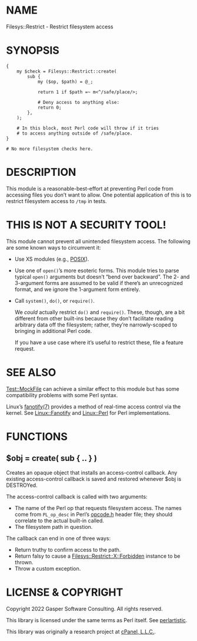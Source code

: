 # NAME

Filesys::Restrict - Restrict filesystem access

# SYNOPSIS

    {
        my $check = Filesys::Restrict::create(
            sub {
                my ($op, $path) = @_;

                return 1 if $path =~ m<^/safe/place/>;

                # Deny access to anything else:
                return 0;
            },
        );

        # In this block, most Perl code will throw if it tries
        # to access anything outside of /safe/place.
    }

    # No more filesystem checks here.

# DESCRIPTION

This module is a reasonable-best-effort at preventing Perl code from
accessing files you don’t want to allow. One potential application of
this is to restrict filesystem access to `/tmp` in tests.

# **THIS** **IS** **NOT** **A** **SECURITY** **TOOL!**

This module cannot prevent all unintended filesystem access.
The following are some known ways to circumvent it:

- Use XS modules (e.g., [POSIX](https://metacpan.org/pod/POSIX)).
- Use one of `open()`’s more esoteric forms.
This module tries to parse typical `open()` arguments but doesn’t
“bend over backward”. The 2- and 3-argument forms are assumed to be
valid if there’s an unrecognized format, and we ignore the 1-argument
form entirely.
- Call `system()`, `do()`, or `require()`.

    We _could_ actually restrict `do()` and `require()`.
    These, though, are a bit different from other built-ins because they
    don’t facilitate reading arbitrary data off the filesystem; rather,
    they’re narrowly-scoped to bringing in additional Perl code.

    If you have a use case where it’s useful to restrict these,
    file a feature request.

# SEE ALSO

[Test::MockFile](https://metacpan.org/pod/Test%3A%3AMockFile) can achieve a similar effect to this module but
has some compatibility problems with some Perl syntax.

Linux’s [fanotify(7)](http://man.he.net/man7/fanotify) provides a method of real-time access control
via the kernel. See [Linux::Fanotify](https://metacpan.org/pod/Linux%3A%3AFanotify) and [Linux::Perl](https://metacpan.org/pod/Linux%3A%3APerl) for Perl
implementations.

# FUNCTIONS

## $obj = create( sub { .. } )

Creates an opaque object that installs an access-control callback.
Any existing access-control callback is saved and restored whenever
$obj is DESTROYed.

The access-control callback is called with two arguments:

- The name of the Perl op that requests filesystem access.
The names come from `PL_op_desc` in Perl’s [opcode.h](https://metacpan.org/pod/opcode.h) header file;
they should correlate to the actual built-in called.
- The filesystem path in question.

The callback can end in one of three ways:

- Return truthy to confirm access to the path.
- Return falsy to cause a [Filesys::Restrict::X::Forbidden](https://metacpan.org/pod/Filesys%3A%3ARestrict%3A%3AX%3A%3AForbidden)
instance to be thrown.
- Throw a custom exception.

# LICENSE & COPYRIGHT

Copyright 2022 Gasper Software Consulting. All rights reserved.

This library is licensed under the same terms as Perl itself.
See [perlartistic](https://metacpan.org/pod/perlartistic).

This library was originally a research project at
[cPanel, L.L.C.](https://cpanel.net).
